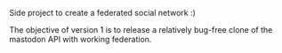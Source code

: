 Side project to create a federated social network :)

The objective of version 1 is to release a relatively bug-free clone of the mastodon API with working federation.